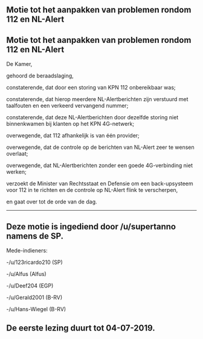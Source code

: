 ## Motie tot het aanpakken van problemen rondom 112 en NL-Alert 
 
## Motie tot het aanpakken van problemen rondom 112 en NL-Alert

De Kamer,

gehoord de beraadslaging,

constaterende, dat door een storing van KPN 112 onbereikbaar was;

constaterende, dat hierop meerdere NL-Alertberichten zijn verstuurd met taalfouten en een verkeerd vervangend nummer;

constaterende, dat deze NL-Alertberichten door dezelfde storing niet binnenkwamen bij klanten op het KPN 4G-netwerk;

overwegende, dat 112 afhankelijk is van één provider;

overwegende, dat de controle op de berichten van NL-Alert zeer te wensen overlaat;

overwegende, dat NL-Alertberichten zonder een goede 4G-verbinding niet werken;

verzoekt de Minister van Rechtsstaat en Defensie om een back-upsysteem voor 112 in te richten en de controle op NL-Alert flink te verscherpen,

en gaat over tot de orde van de dag.

---

## Deze motie is ingediend door /u/supertanno namens de SP.

Mede-indieners:

\-/u/123ricardo210 (SP)

\-/u/Alfus (Alfus)

\-/u/Deef204 (EGP)

\-/u/Gerald2001 (B-RV)

\-/u/Hans-Wiegel (B-RV)

## De eerste lezing duurt tot 04-07-2019.